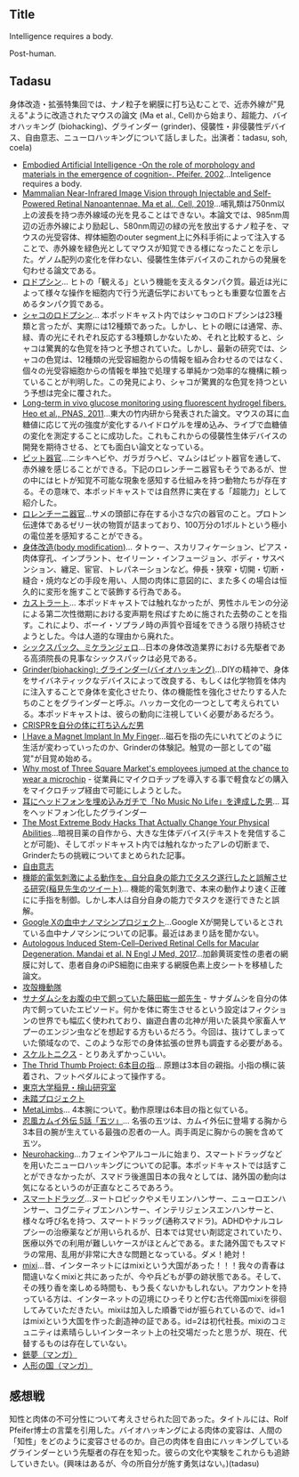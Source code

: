 ## Title
Intelligence requires a body.

Post-human.

## Tadasu
身体改造・拡張特集回では、ナノ粒子を網膜に打ち込むことで、近赤外線が"見える"ように改造されたマウスの論文 (Ma et al., Cell)から始まり、超能力、バイオハッキング (biohacking)、グラインダー (grinder)、侵襲性・非侵襲性デバイス、自由意志、ニューロハッキングについて話しました。出演者：tadasu, soh, coela)

- [Embodied Artificial Intelligence -On the role of morphology and materials in the emergence of cognition-. Pfeifer. 2002](https://www.informatics.indiana.edu/rocha/publications/embrob/pfeifer.html)...Inteligence requires a body.
- [Mammalian Near-Infrared Image Vision through Injectable and Self-Powered Retinal Nanoantennae. Ma et al., Cell, 2019](https://www.ncbi.nlm.nih.gov/pubmed/30827682)...哺乳類は750nm以上の波長を持つ赤外線域の光を見ることはできない。本論文では、985nm周辺の近赤外線により励起し、580nm周辺の緑の光を放出するナノ粒子を、マウスの光受容体、桿体細胞のouter segment上に外科手術によって注入することで、赤外線を緑色光としてマウスが知覚できる様になったことを示した。ゲノム配列の変化を伴わない、侵襲性生体デバイスのこれからの発展を匂わせる論文である。
- [ロドプシン](https://ja.wikipedia.org/wiki/%E3%83%AD%E3%83%89%E3%83%97%E3%82%B7%E3%83%B3)... ヒトの「観える」という機能を支えるタンパク質。最近は光によって様々な操作を細胞内で行う光遺伝学においてもっとも重要な位置を占めるタンパク質である。
- [シャコのロドプシン](http://www.natureasia.com/ja-jp/ndigest/v11/n4/%E3%82%B7%E3%83%A3%E3%82%B3%E3%81%AE%E3%80%8C%E9%A9%9A%E7%95%B0%E3%81%AE%E8%89%B2%E8%A6%9A%E3%80%8D%E3%81%AF%E5%B9%BB%E6%83%B3%E3%81%A0%E3%81%A3%E3%81%9F%EF%BC%9F/52559)... 本ポッドキャスト内ではシャコのロドプシンは23種類と言ったが、実際には12種類であった。しかし、ヒトの眼には通常、赤、緑、青の光にそれぞれ反応する3種類しかないため、それと比較すると、シャコは驚異的な色覚を持つと予想されていた。しかし、最新の研究では、シャコの色覚は、12種類の光受容細胞からの情報を組み合わせるのではなく、個々の光受容細胞からの情報を単独で処理する単純かつ効率的な機構に頼っていることが判明した。この発見により、シャコが驚異的な色覚を持つという予想は完全に覆された。
- [Long-term in vivo glucose monitoring using fluorescent hydrogel fibers. Heo et al., PNAS, 2011](https://www.pnas.org/content/108/33/13399)...東大の竹内研から発表された論文。マウスの耳に血糖値に応じて光の強度が変化するハイドロゲルを埋め込み、ライブで血糖値の変化を測定することに成功した。これもこれからの侵襲性生体デバイスの開発を期待させる、とても面白い論文となっている。
- [ピット器官](https://ja.wikipedia.org/wiki/%E3%83%94%E3%83%83%E3%83%88%E5%99%A8%E5%AE%98)...ニシキヘビや、ガラガラヘビ、マムシはピット器官を通して、赤外線を感じることができる。下記のロレンチーニ器官もそうであるが、世の中にはヒトが知覚不可能な現象を感知する仕組みを持つ動物たちが存在する。その意味で、本ポッドキャストでは自然界に実在する「超能力」として紹介した。
- [ロレンチーニ器官](https://ja.wikipedia.org/wiki/%E3%83%AD%E3%83%AC%E3%83%B3%E3%83%81%E3%83%BC%E3%83%8B%E5%99%A8%E5%AE%98)...サメの頭部に存在する小さな穴の器官のこと。プロトン伝達体であるゼリー状の物質が詰まっており、100万分の1ボルトという極小の電位差を感知することができる。
- [身体改造(body modification)](https://ja.wikipedia.org/wiki/%E8%BA%AB%E4%BD%93%E6%94%B9%E9%80%A0)... タトゥー、スカリフィケーション、ピアス・肉体穿孔、インプラント、セイリーン・インフュージョン、ボディ・サスペンション、纏足、宦官、トレパネーションなど。伸長・狭窄・切開・切断・縫合・焼灼などの手段を用い、人間の肉体に意図的に、また多くの場合は恒久的に変形を施すことで装飾する行為である。
- [カストラート](https://ja.wikipedia.org/wiki/%E3%82%AB%E3%82%B9%E3%83%88%E3%83%A9%E3%83%BC%E3%83%88)... 本ポッドキャストでは触れなかったが、男性ホルモンの分泌による第二次性徴期における変声期を飛ばすために施された去勢のことを指す。これにより、ボーイ・ソプラノ時の声質や音域をできうる限り持続させようとした。今は人道的な理由から廃れた。
- [シックスパック、ミケランジェロ](https://www.takasu.co.jp/operation/diet/michelangelo004.html)...日本の身体改造業界における先駆者である高須院長の見事なシックスパックは必見である。
- [Grinder(biohacking): グラインダー(バイオハッキング)](https://en.wikipedia.org/wiki/Grinder_(biohacking))...DIYの精神で、身体をサイバネティックなデバイスによって改良する、もしくは化学物質を体内に注入することで身体を変化させたり、体の機能性を強化させたりする人たちのことをグラインダーと呼ぶ。ハッカー文化の一つとして考えられている。本ポッドキャストは、彼らの動向に注視していく必要があるだろう。
- [CRISPRを自分の体に打ち込んだ男](https://gigazine.net/news/20171225-diy-gene-therapy/)
- [I Have a Magnet Implant In My Finger](https://gizmodo.com/i-have-a-magnet-implant-in-my-finger-5895555)...磁石を指の先にいれてどのように生活が変わっていったのか、Grinderの体験記。触覚の一部としての"磁覚"が目覚め始める。
- [Why most of Three Square Market's employees jumped at the chance to wear a microchip](https://www.cnbc.com/2017/08/11/three-square-market-ceo-explains-its-employee-microchip-implant.html) - 従業員にマイクロチップを導入する事で軽食などの購入をマイクロチップ経由で可能にしようとした。
- [耳にヘッドフォンを埋め込みガチで「No Music No Life」を達成した男](https://buzzap.jp/news/20130703-implant-headphone/)... 耳をヘッドフォン化したグラインダー
- [The Most Extreme Body Hacks That Actually Change Your Physical Abilities](https://gizmodo.com/the-most-extreme-body-hacks-that-actually-change-your-p-1704056851)...暗視目薬の自作から、大きな生体デバイス(テキストを発信することが可能)、そしてポッドキャスト内では触れなかったアレの切断まで、Grinderたちの挑戦についてまとめられた記事。
- [自由意志](https://ja.wikipedia.org/wiki/%E8%87%AA%E7%94%B1%E6%84%8F%E5%BF%97)
- [機能的電気刺激による動作を、自分自身の能力でタスク遂行したと誤解させる研究(稲見先生のツイート)](https://twitter.com/drinami/status/1124218114562973696?s=21)... 機能的電気刺激で、本来の動作より速く正確にに手指を制御。しかし本人は自分自身の能力でタスクを遂行できたと誤解。
- [Google Xの血中ナノマシンプロジェクト](https://www.popularmechanics.com/science/health/a11445/google-cancer-detecting-nanoparticles-17366603/)...Google Xが開発しているとされている血中ナノマシンについての記事。最近はあまり話を聞かない。
- [Autologous Induced Stem-Cell–Derived Retinal Cells for Macular Degeneration. Mandai et al. N Engl J Med, 2017](https://www.nejm.org/doi/10.1056/NEJMoa1608368)...加齢黄斑変性の患者の網膜に対して、患者自身のiPS細胞に由来する網膜色素上皮シートを移植した論文。
- [攻殻機動隊](https://ja.wikipedia.org/wiki/%E6%94%BB%E6%AE%BB%E6%A9%9F%E5%8B%95%E9%9A%8A)
- [サナダムシをお腹の中で飼っていた藤田紘一郎先生](https://gendai.ismedia.jp/articles/-/45546) - サナダムシを自分の体内で飼っていたエピソード。何かを体に寄生させるという設定はフィクションの世界でも幅広く使われており、幽遊白書の北神が用いた装具や家畜人ヤプーのエンジン虫などを想起する方もいるだろう。今回は、抜けてしまっていた領域なので、このような形での身体拡張の世界も調査する必要がある。
- [スケルトニクス](https://skeletonics.com/) - とりあえずかっこいい。
- [The Thrid Thumb Project: 6本目の指](https://vimeo.com/220291411)... 原題は3本目の親指。小指の横に装着され、フットペダルによって操作する。
- [東京大学稲見・檜山研究室](https://star.rcast.u-tokyo.ac.jp/)
- [未踏プロジェクト](https://www.ipa.go.jp/jinzai/mitou/portal_index.html)
- [MetaLimbs](https://www.youtube.com/watch?v=sKjAp0iZ7dc)... 4本腕について。動作原理は6本目の指と似ている。
- [忍風カムイ外伝 5話「五ツ」](https://blogs.yahoo.co.jp/baikindaddy/37498294.html)... 名張の五ツは、カムイ外伝に登場する胸から3本目の腕が生えている最強の忍者の一人。両手両足に胸からの腕を含めて五ツ。
- [Neurohacking](https://en.wikipedia.org/wiki/Neurohacking)...カフェインやアルコールに始まり、スマートドラッグなどを用いたニューロハッキングについての記事。本ポッドキャストでは話すことができなかったが、スマドラ後進国日本の我々としては、諸外国の動向は気になるというのが正直なところであろう。
- [スマートドラッグ](https://ja.wikipedia.org/wiki/%E3%82%B9%E3%83%9E%E3%83%BC%E3%83%88%E3%83%89%E3%83%A9%E3%83%83%E3%82%B0)...ヌートロピックやメモリエンハンサー、ニューロエンハンサー、コグニティブエンハンサー、インテリジェンスエンハンサーと、様々な呼び名を持つ、スマートドラッグ(通称スマドラ)。ADHDやナルコレプシーの治療薬などが用いられるが、日本では覚せい剤認定されていたり、医療以外での利用が難しいケースがほとんどである。また諸外国でもスマドラの常用、乱用が非常に大きな問題となっている。ダメ！絶対！
- [mixi](https://mixi.jp/show_friend.pl?id=1)...昔、インターネットにはmixiという大国があった！！！我々の青春は間違いなくmixiと共にあったが、今や兵どもが夢の跡状態である。そして、その残り香を楽しめる時間も、もう長くないかもしれない。アカウントを持っている方は、インターネットの辺境にひっそりと佇む古代帝国mixiを徘徊してみていただきたい。mixiは加入した順番でidが振られているので、id=1はmixiという大国を作った創造神の証である。id=2は初代社長。mixiのコミュニティは素晴らしいインターネット上の社交場だったと思うが、現在、代替するものは存在していない。
- [銃夢（マンガ）](https://www.amazon.co.jp/%E9%8A%83%E5%A4%A2%EF%BC%88%EF%BC%91%EF%BC%89-%E6%9C%A8%E5%9F%8E%E3%82%86%E3%81%8D%E3%81%A8-ebook/dp/B00HK700AQ)
- [人形の国（マンガ）](https://www.amazon.co.jp/%E4%BA%BA%E5%BD%A2%E3%81%AE%E5%9B%BD%EF%BC%88%EF%BC%91%EF%BC%89-%E3%82%B7%E3%83%AA%E3%82%A6%E3%82%B9%E3%82%B3%E3%83%9F%E3%83%83%E3%82%AF%E3%82%B9-%E5%BC%90%E7%93%B6%E5%8B%89-ebook/dp/B072P16JH6/ref=sr_1_3?__mk_ja_JP=%E3%82%AB%E3%82%BF%E3%82%AB%E3%83%8A&keywords=%E4%BA%BA%E5%BD%A2%E3%81%AE%E5%9B%BD&qid=1557452304&s=digital-text&sr=1-3)

## 感想戦
知性と肉体の不可分性について考えさせられた回であった。タイトルには、Rolf Pfeifer博士の言葉を引用した。バイオハッキングによる肉体の変容は、人間の「知性」をどのように変容させるのか。自己の肉体を自由にハッキングしているグラインダーという先駆者の存在を知った。彼らの文化や実験をこれからも追跡していきたい。(興味はあるが、今の所自分が施す勇気はない。)(tadasu)

